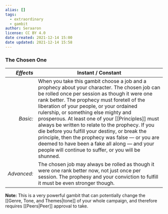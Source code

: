 ```yaml
---
alias: []
tags:
  - extraordinary
  - gambit
author: Seraaron
license: CC BY 4.0
date created: 2021-12-14 15:00
date updated: 2021-12-14 15:58
---
```


### The Chosen One

|   _Effects_ | Instant / Constant                                                                                                                                                                                                                                                                                                                                                                                                                                                                                                                                                                                        |
| ----------: | --------------------------------------------------------------------------------------------------------------------------------------------------------------------------------------------------------------------------------------------------------------------------------------------------------------------------------------------------------------------------------------------------------------------------------------------------------------------------------------------------------------------------------------------------------------------------------------------------------- |
|    _Basic:_ | When you take this gambit choose a job and a prophecy about your character. The chosen job can be rolled once per session as though it were one rank better. The prophecy must foretell of the liberation of your people, or your ordained rulership, or something else mighty and prosperous. At least one of your [[Principles]] must always be written to relate to the prophecy. If you die before you fulfill your destiny, or break the principle, then the prophecy was false — or you are deemed to have been a fake all along — and your people will continue to suffer, or you will be shunned. |
| _Advanced:_ | The chosen job may always be rolled as though it were one rank better now, not just once per session. The prophesy and your conviction to fulfill it must be even stronger though.                                                                                                                                                                                                                                                                                                                                                                                                                        |

**Note:** This is a very powerful gambit that can potentially change the [[Genre, Tone, and Themes|tone]] of your whole campaign, and therefore requires [[Peers|Peer]] approval to take.
